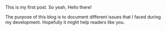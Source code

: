 This is my first post. So yeah, Hello there!

The purpose of this blog is to document different issues that I faced during my development. Hopefully it might help readers like you.
